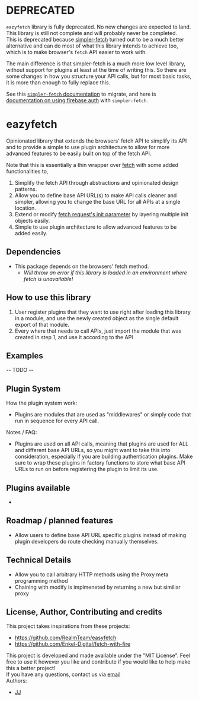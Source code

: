 # DEPRECATED
`eazyfetch` library is fully deprecated. No new changes are expected to land. This library is still not complete and will probably never be completed.  
This is deprecated because [simpler-fetch](https://github.com/Enkel-Digital/simpler-fetch/) turned out to be a much better alternative and can do most of what this library intends to achieve too, which is to make browser's `fetch` API easier to work with.  

The main difference is that simpler-fetch is a much more low level library, without support for plugins at least at the time of writing this. So there are some changes in how you structure your API calls, but for most basic tasks, it is more than enough to fully replace this.

See this [`simpler-fetch` documentation](https://github.com/Enkel-Digital/simpler-fetch#readme) to migrate, and here is [documentation on using firebase auth](https://github.com/Enkel-Digital/simpler-fetch/blob/master/docs/firebase-auth.md) with `simpler-fetch`.

# eazyfetch
Opinionated library that extends the browsers' fetch API to simplify its API and to provide a simple to use plugin architecture to allow for more advanced features to be easily built on top of the fetch API.

Note that this is essentially a thin wrapper over [fetch](https://developer.mozilla.org/en-US/docs/Web/API/Fetch_API) with some added functionalities to,
1. Simplify the fetch API through abstractions and opinionated design patterns.
2. Allow you to define base API URL(s) to make API calls cleaner and simpler, allowing you to change the base URL for all APIs at a single location.
3. Extend or modify [fetch request's init parameter](https://developer.mozilla.org/en-US/docs/Web/API/WindowOrWorkerGlobalScope/fetch#Parameters) by layering multiple init objects easily.
4. Simple to use plugin architecture to allow advanced features to be added easily.

## Dependencies
- This package depends on the browsers' fetch method.
    - *Will throw an error if this library is loaded in an environment where fetch is unavailable!*

## How to use this library
1. User register plugins that they want to use right after loading this library in a module, and use the newly created object as the single default export of that module.
2. Every where that needs to call APIs, just import the module that was created in step 1, and use it according to the API

## Examples
-- TODO --

## Plugin System
How the plugin system work:
- Plugins are modules that are used as "middlewares" or simply code that run in sequence for every API call.

Notes / FAQ:
- Plugins are used on all API calls, meaning that plugins are used for ALL and different base API URLs, so you might want to take this into consideration, especially if you are building authentication plugins. Make sure to wrap these plugins in factory functions to store what base API URLs to run on before registering the plugin to limit its use.

## Plugins available
- 

## Roadmap / planned features
- Allow users to define base API URL specific plugins instead of making plugin developers do route checking manually themselves.

## Technical Details
- Allow you to call arbitrary HTTP methods using the Proxy meta programming method
- Chaining with modify is implmeneted by returning a new but similiar proxy

## License, Author, Contributing and credits
This project takes inspirations from these projects:
- <https://github.com/RealmTeam/easyfetch>
- <https://github.com/Enkel-Digital/fetch-with-fire>

This project is developed and made available under the "MIT License". Feel free to use it however you like and contribute if you would like to help make this a better project!  
If you have any questions, contact us via [email](mailto:tech@enkeldigital.com)  
Authors:
- [JJ](https://github.com/Jaimeloeuf)